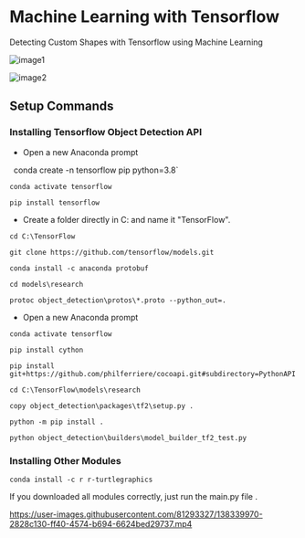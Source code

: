 # Machine Learning with Tensorflow
Detecting Custom Shapes with Tensorflow using Machine Learning 

![image1](https://user-images.githubusercontent.com/81293327/138339698-3013da75-72a3-4538-9d22-941fe6b92d12.png)

![image2](https://user-images.githubusercontent.com/81293327/138339758-c45498f9-85e9-4548-bfec-c59fab90d520.png)

## Setup Commands

### Installing Tensorflow Object Detection API
- Open a new Anaconda prompt

`
`conda create -n tensorflow pip python=3.8`

`conda activate tensorflow`

`pip install tensorflow`


- Create a folder directly in C: and name it "TensorFlow".


`cd C:\TensorFlow`

`git clone https://github.com/tensorflow/models.git`

`conda install -c anaconda protobuf`

`cd models\research`

`protoc object_detection\protos\*.proto --python_out=.`


- Open a new Anaconda prompt


`conda activate tensorflow`

`pip install cython`

`pip install git+https://github.com/philferriere/cocoapi.git#subdirectory=PythonAPI`

`cd C:\TensorFlow\models\research`

`copy object_detection\packages\tf2\setup.py .`

`python -m pip install .`

`python object_detection\builders\model_builder_tf2_test.py`

### Installing Other Modules
`conda install -c r r-turtlegraphics`

If you downloaded all modules correctly, just run the main.py file .

https://user-images.githubusercontent.com/81293327/138339970-2828c130-ff40-4574-b694-6624bed29737.mp4


